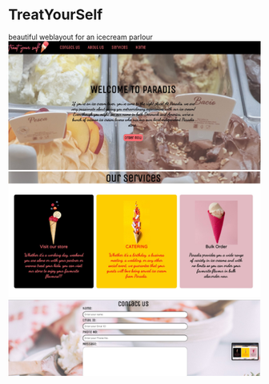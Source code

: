 # TreatYourSelf
beautiful weblayout for an icecream parlour
![My Image](img/Preview1.jpg)
![My Image](img/Preview2.jpg)
![My Image](img/Preview3.jpg)
